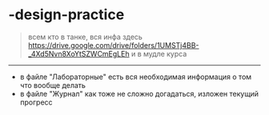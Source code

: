 # -design-practice
> всем кто в танке, вся инфа здесь https://drive.google.com/drive/folders/1UMSTj4BB-_4Xd5Nvn8XoYtSZWCmEgLEh
> и в мудле курса

---

+ в файле "Лабораторные" есть вся необходимая информация о том что вообще делать
+ в файле "Журнал" как тоже не сложно догадаться, изложен текущий прогресс 
